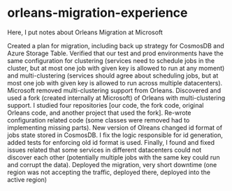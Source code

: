 # orleans-migration-experience
Here, I put notes about Orleans Migration at Microsoft


Created a plan for migration, including back up strategy for CosmosDB and Azure Storage Table. Verified that our test and prod environments have the same configuration for clustering (services need to schedule jobs in the cluster, but at most one job with given key is allowed to run at any moment) and multi-clustering (services should agree about scheduling jobs, but at most one job with given key is allowed to run across multiple datacenters). Microsoft removed multi-clustering support from Orleans. Discovered and used a fork (created internally at Microsoft) of Orleans with multi-clustering support.  I studied four  repositories [our code, the fork code, original Orleans code, and another project that used the fork]. Re-wrote configuration related code (some classes were removed had to implementing missing parts). New version of Olreans changed id format of jobs state stored in CosmosDB. I fix the logic responsible for id generation, added tests for enforcing old id format is used. Finally, I found and fixed issues related that some services in different datacenters could not discover each other (potentially multiple jobs with the same key could run and corrupt the data). Deployed the migration, very short downtime (one region was not accepting the traffic, deployed there, deployed into the active region)  
